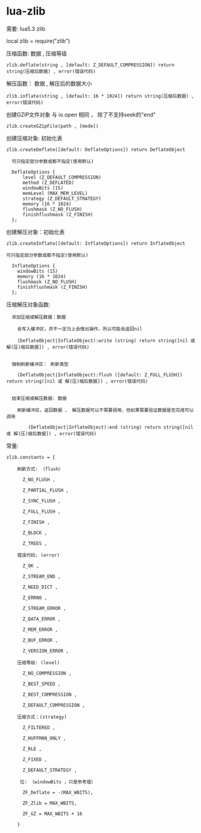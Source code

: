 # lua-zlib

需要:
  lua5.3
  zlib

local zlib = require("zlib")

压缩函数: 数据 , 压缩等级

	zlib.deflate(string , [default: Z_DEFAULT_COMPRESSION]) return string(压缩后数据) , error(错误代码)

解压函数： 数据 , 解压后的数据大小

	zlib.inflate(string , [default: 16 * 1024]) return string(压缩后数据) , error(错误代码)

创建GZIP文件对象 与 io.open 相同 ， 除了不支持seek的"end"

	zlib.createGZipFile(path , [mode])

创建压缩对象: 初始化表

	zlib.createDeflate([default: DeflateOptions]) return DeflateObject

	  可只指定部分参数或都不指定(使用默认)
  
	  DeflateOptions {
	      level (Z_DEFAULT_COMPRESSION)
	      method (Z_DEFLATED)
	      windowBits (15)
	      memLevel (MAX_MEM_LEVEL)
	      strategy (Z_DEFAULT_STRATEGY)
	      memory (16 * 1024)
	      flushmask (Z_NO_FLUSH)
	      finishflushmask (Z_FINISH)
	  };

创建解压对象：初始化表

	zlib.createInflate([default: InflateOptions]) return InflateObject

  	可只指定部分参数或都不指定(使用默认)
  
	  InflateOptions {
	    windowBits (15)
	    memory (16 * 1024)
	    flushmask (Z_NO_FLUSH)
	    finishflushmask (Z_FINISH)
	  };


压缩解压对象函数:

	  添加压缩或解压数据：数据

		会写入缓冲区，并不一定马上会做出操作，所以可能会返回nil

		(DeflateObject|InflateObject):write (string) return string([nil 或 解(压)缩后数据]) , error(错误代码)


	  强制刷新缓冲区： 刷新类型

		(DeflateObject|InflateObject):flush ([default: Z_FULL_FLUSH])  return string([nil 或 解(压)缩后数据]) , error(错误代码)


	  结束压缩或解压数据: 数据

		刷新缓冲区，返回数据 ， 解压数据可以不需要调用，但如果需要验证数据是否完成可以调用

			(DeflateObject|InflateObject):end (string) return string([nil 或 解(压)缩后数据]) , error(错误代码)

常量:

	zlib.constants = {

		刷新方式: （flush）

		  Z_NO_FLUSH ,

		  Z_PARTIAL_FLUSH ,

		  Z_SYNC_FLUSH ,

		  Z_FULL_FLUSH ,

		  Z_FINISH ,

		  Z_BLOCK ,

		  Z_TREES ,

		错误代码: (error)

		  Z_OK ,

		  Z_STREAM_END ,

		  Z_NEED_DICT ,

		  Z_ERRNO ,

		  Z_STREAM_ERROR ,

		  Z_DATA_ERROR ,

		  Z_MEM_ERROR ,

		  Z_BUF_ERROR ,

		  Z_VERSION_ERROR ,

		压缩等级: (level)

		  Z_NO_COMPRESSION ,

		  Z_BEST_SPEED ,

		  Z_BEST_COMPRESSION ,

		  Z_DEFAULT_COMPRESSION ,

		压缩方式：(strategy)

		  Z_FILTERED ,

		  Z_HUFFMAN_ONLY ,

		  Z_RLE ,

		  Z_FIXED ,

		  Z_DEFAULT_STRATEGY ,

		 位: （windowBits ，只是参考值）

		  ZF_Deflate = -(MAX_WBITS),

		  ZF_Zlib = MAX_WBITS,

		  ZF_GZ = MAX_WBITS + 16

		}
